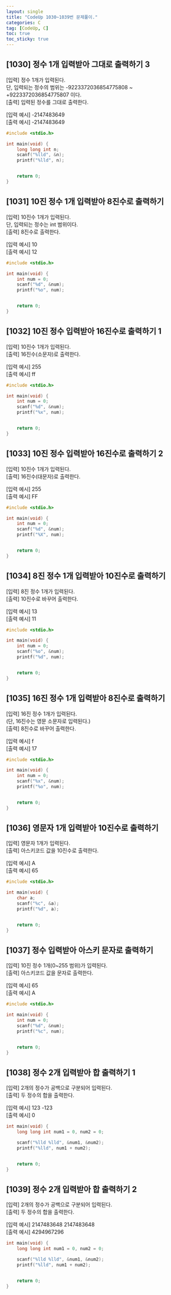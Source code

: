 ```yaml
---
layout: single
title: "CodeUp 1030~1039번 문제풀이."
categories: C
tag: [CodeUp, C]
toc: true
toc_sticky: true
---
```


## [1030] 정수 1개 입력받아 그대로 출력하기 3  
[입력] 정수 1개가 입력된다.  
단, 입력되는 정수의 범위는 -9223372036854775808 ~ +9223372036854775807 이다.  
[출력] 입력된 정수를 그대로 출력한다.  


[입력 예시] -2147483649  
[출력 예시] -2147483649  
```c
#include <stdio.h>

int main(void) {
	long long int n;
	scanf("%lld", &n);
	printf("%lld", n);


	return 0;
}
```  


## [1031] 10진 정수 1개 입력받아 8진수로 출력하기  
[입력] 10진수 1개가 입력된다.  
단, 입력되는 정수는 int 범위이다.  
[출력] 8진수로 출력한다.


[입력 예시] 10  
[출력 예시] 12  
```c
#include <stdio.h>

int main(void) {
	int num = 0;
	scanf("%d", &num);
	printf("%o", num);


	return 0;
}
```  


## [1032] 10진 정수 입력받아 16진수로 출력하기 1  
[입력] 10진수 1개가 입력된다.  
[출력] 16진수(소문자)로 출력한다.


[입력 예시] 255  
[출력 예시] ff  
```c
#include <stdio.h>

int main(void) {
	int num = 0;
	scanf("%d", &num);
	printf("%x", num);


	return 0;
}
```  


## [1033] 10진 정수 입력받아 16진수로 출력하기 2  
[입력] 10진수 1개가 입력된다.  
[출력] 16진수(대문자)로 출력한다.


[입력 예시] 255  
[출력 예시] FF  
```c
#include <stdio.h>

int main(void) {
	int num = 0;
	scanf("%d", &num);
	printf("%X", num);


	return 0;
}
```  


## [1034] 8진 정수 1개 입력받아 10진수로 출력하기  
[입력] 8진 정수 1개가 입력된다.  
[출력] 10진수로 바꾸어 출력한다.


[입력 예시] 13  
[출력 예시] 11  
```c
#include <stdio.h>

int main(void) {
	int num = 0;
	scanf("%o", &num);
	printf("%d", num);


	return 0;
}
```  


## [1035] 16진 정수 1개 입력받아 8진수로 출력하기  
[입력] 16진 정수 1개가 입력된다.  
(단, 16진수는 영문 소문자로 입력된다.)  
[출력] 8진수로 바꾸어 출력한다.


[입력 예시] f  
[출력 예시] 17  
```c
#include <stdio.h>

int main(void) {
	int num = 0;
	scanf("%x", &num);
	printf("%o", num);


	return 0;
}
```  


## [1036] 영문자 1개 입력받아 10진수로 출력하기  
[입력] 영문자 1개가 입력된다.  
[출력] 아스키코드 값을 10진수로 출력한다.


[입력 예시] A  
[출력 예시] 65  
```c
#include <stdio.h>

int main(void) {
	char a;
	scanf("%c", &a);
	printf("%d", a);


	return 0;
}
```  


## [1037] 정수 입력받아 아스키 문자로 출력하기  
[입력] 10진 정수 1개(0~255 범위)가 입력된다.  
[출력] 아스키코드 값을 문자로 출력한다.


[입력 예시] 65  
[출력 예시] A  
```c
#include <stdio.h>

int main(void) {
	int num = 0;
	scanf("%d", &num);
	printf("%c", num);


	return 0;
}
```  


## [1038] 정수 2개 입력받아 합 출력하기 1  
[입력] 2개의 정수가 공백으로 구분되어 입력된다.  
[출력] 두 정수의 합을 출력한다.


[입력 예시] 123 -123  
[출력 예시] 0  
```c
int main(void) {
	long long int num1 = 0, num2 = 0;

	scanf("%lld %lld", &num1, &num2);
	printf("%lld", num1 + num2);


	return 0;
}
```  


## [1039] 정수 2개 입력받아 합 출력하기 2  
[입력] 2개의 정수가 공백으로 구분되어 입력된다.  
[출력] 두 정수의 합을 출력한다.  


[입력 예시] 2147483648 2147483648  
[출력 예시] 4294967296  
```c
int main(void) {
	long long int num1 = 0, num2 = 0;

	scanf("%lld %lld", &num1, &num2);
	printf("%lld", num1 + num2);


	return 0;
}
```   